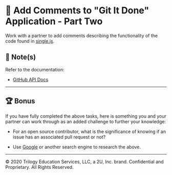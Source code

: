 # 📐 Add Comments to "Git It Done" Application - Part Two 

Work with a partner to add comments describing the functionality of the code found in [single.js](./Unsolved/assets/js/single.js).

## 📝 Note(s)

Refer to the documentation: 

* [GitHub API Docs](https://docs.github.com/en/rest/overview/resources-in-the-rest-api)

---

## 🏆 Bonus

If you have fully completed the above tasks, here is something you and your partner can work through as an added challenge to further your knowledge:

  *  For an open source contributor, what is the significance of knowing if an issue has an associated pull request or not?

* Use [Google](https://www.google.com) or another search engine to research the above.

---
© 2020 Trilogy Education Services, LLC, a 2U, Inc. brand. Confidential and Proprietary. All Rights Reserved.
